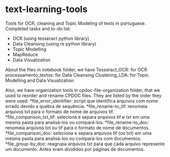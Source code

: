 # text-learning-tools
Tools for OCR, cleaning and Topic Modeling of texts in portuguese.
Completed tasks  and to-do list:
* OCR (using tesseract python library)
* Data Cleansing (using re python library)
* Topic Modelling
* MapReduce
* Data Visualization

About the files in notebook folder, we have 
Tesseract_OCR: for OCR
processamento_textos: for Data Cleansing
Clustering_LDA: for Topic Modelling and Data Visualization

Also, we have organization tools in cpdoc-file-organization folder, that we used to reorder and rename CPDOC files.
They are listed by the order they were used:
*file_error_identifier: script que identifica arquivos com nome errado devido a quebra de sequência.
*file_rename-to_tif: renomeia arquivos txt para o formato de nome de arquivos tif.
*file_comparison_txt_tif: seleciona e separa arquivos tif e txt em uma mesma pasta para analisá-los ou compará-los.
*file_rename-to_doc: renomeia arquivos txt ou tif para o formato de nome de documentos.
*file_comparison_doc: seleciona e separa arquivos tif (ou txt) em uma mesma pasta para analisá-los ou compará-los com documentos.
*file_group-by_doc: reagrupa arquivos txt para que cada arquivo represente um documento. Antes eram divididos por páginas de documentos.

